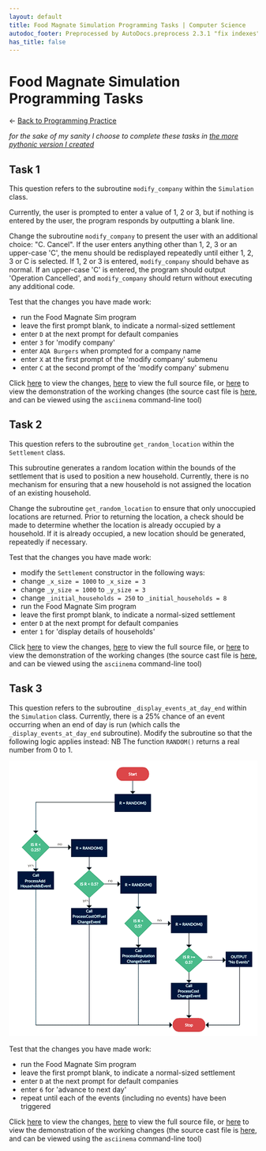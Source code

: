 ```yaml
---
layout: default
title: Food Magnate Simulation Programming Tasks | Computer Science
autodoc_footer: Preprocessed by AutoDocs.preprocess 2.3.1 "fix indexes" ⓒ Starwort, 2020
has_title: false
---
```


# Food Magnate Simulation Programming Tasks

← [Back to Programming Practice](./index.html)

*for the sake of my sanity I choose to complete these tasks in [the more pythonic version I created](./pythonic_food_magnate_simulation.py)*

## Task 1

This question refers to the subroutine `modify_company` within the `Simulation` class.

Currently, the user is prompted to enter a value of 1, 2 or 3, but if nothing is entered by the user, the program responds by outputting a blank line.

Change the subroutine `modify_company` to present the user with an additional choice: "C. Cancel". If the user enters anything other than 1, 2, 3 or an upper-case 'C', the menu should be redisplayed repeatedly until either 1, 2, 3 or C is selected. If 1, 2 or 3 is entered, `modify_company` should behave as normal. If an upper-case 'C' is entered, the program should output 'Operation Cancelled', and `modify_company` should return without executing any additional code.

Test that the changes you have made work:

- run the Food Magnate Sim program
- leave the first prompt blank, to indicate a normal-sized settlement
- enter `D` at the next prompt for default companies
- enter `3` for 'modify company'
- enter `AQA Burgers` when prompted for a company name
- enter `X` at the first prompt of the 'modify company' submenu
- enter `C` at the second prompt of the 'modify company' submenu

Click [here](./task_1.diff) to view the changes, [here](./pythonic_food_magnate_simulation_task_1.py) to view the full source file, or [here](https://asciinema.org/a/GScNovuXm5mVAWNgHZRTx9Hk5) to view the demonstration of the working changes (the source cast file is [here](./task_1.cast), and can be viewed using the `asciinema` command-line tool)

## Task 2

This question refers to the subroutine `get_random_location` within the `Settlement` class.

This subroutine generates a random location within the bounds of the settlement that is used to position a new household. Currently, there is no mechanism for ensuring that a new household is not assigned the location of an existing household.

Change the subroutine `get_random_location` to ensure that only unoccupied locations are returned. Prior to returning the location, a check should be made to determine whether the location is already occupied by a household. If it is already occupied, a new location should be generated, repeatedly if necessary.

Test that the changes you have made work:

- modify the `Settlement` constructor in the following ways:
- change `_x_size = 1000` to `_x_size = 3`
- change `_y_size = 1000` to `_y_size = 3`
- change `_initial_households = 250` to `_initial_households = 8`
- run the Food Magnate Sim program
- leave the first prompt blank, to indicate a normal-sized settlement
- enter `D` at the next prompt for default companies
- enter `1` for 'display details of households'

Click [here](./task_2.diff) to view the changes, [here](./pythonic_food_magnate_simulation_task_2.py) to view the full source file, or [here](https://asciinema.org/a/rcu9oyb6Qg58vQTiMmpbIdhue) to view the demonstration of the working changes (the source cast file is [here](./task_2.cast), and can be viewed using the `asciinema` command-line tool)

## Task 3

This question refers to the subroutine `_display_events_at_day_end` within the `Simulation` class.
Currently, there is a 25% chance of an event occurring when an end of day is run (which calls the `_display_events_at_day_end` subroutine). Modify the subroutine so that the following logic applies instead:
NB The function `RANDOM()` returns a real number from 0 to 1.

[![Task 3 logic](./task_3_logic.png)](./task_3_logic.png)

Test that the changes you have made work:

- run the Food Magnate Sim program
- leave the first prompt blank, to indicate a normal-sized settlement
- enter `D` at the next prompt for default companies
- enter `6` for 'advance to next day'
- repeat until each of the events (including no events) have been triggered

Click [here](./task_3.diff) to view the changes, [here](./pythonic_food_magnate_simulation_task_3.py) to view the full source file, or [here](https://asciinema.org/a/L1NIRev1K23g6FkT8wClAeBoo) to view the demonstration of the working changes (the source cast file is [here](./task_3.cast), and can be viewed using the `asciinema` command-line tool)
